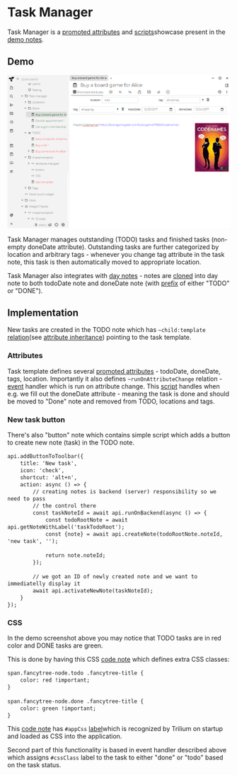 # Task Manager
Task Manager is a [promoted attributes](../Attributes/Promoted%20Attributes.md) and [scripts](../../Note%20Types/Code/Scripts.md)showcase present in the [demo notes](../Database.md).

## Demo

![](../../Attachments/task-manager.png)

Task Manager manages outstanding (TODO) tasks and finished tasks (non-empty doneDate attribute). Outstanding tasks are further categorized by location and arbitrary tags - whenever you change tag attribute in the task note, this task is then automatically moved to appropriate location.

Task Manager also integrates with [day notes](Day%20Notes.md) - notes are [cloned](../../Basic%20Concepts/Note/Cloning%20Notes.md) into day note to both todoDate note and doneDate note (with [prefix](../../Basic%20Concepts/Navigation/Tree%20Concepts.md) of either "TODO" or "DONE").

## Implementation

New tasks are created in the TODO note which has `~child:template` [relation](../Attributes.md)(see [attribute inheritance](../Attributes/Attribute%20Inheritance.md)) pointing to the task template.

### Attributes

Task template defines several [promoted attributes](../Attributes/Promoted%20Attributes.md) - todoDate, doneDate, tags, location. Importantly it also defines `~runOnAttributeChange` relation - [event](../../Note%20Types/Code/Events.md) handler which is run on attribute change. This [script](../../Note%20Types/Code/Scripts.md) handles when e.g. we fill out the doneDate attribute - meaning the task is done and should be moved to "Done" note and removed from TODO, locations and tags.

### New task button

There's also "button" note which contains simple script which adds a button to create new note (task) in the TODO note.

```
api.addButtonToToolbar({
    title: 'New task',
    icon: 'check',
    shortcut: 'alt+n',
    action: async () => {
        // creating notes is backend (server) responsibility so we need to pass
        // the control there
        const taskNoteId = await api.runOnBackend(async () => {
            const todoRootNote = await api.getNoteWithLabel('taskTodoRoot');
            const {note} = await api.createNote(todoRootNote.noteId, 'new task', '');

            return note.noteId;
        });

        // we got an ID of newly created note and we want to immediatelly display it
        await api.activateNewNote(taskNoteId);
    }
});
```

### CSS

In the demo screenshot above you may notice that TODO tasks are in red color and DONE tasks are green.

This is done by having this CSS [code note](../../Note%20Types/Code.md) which defines extra CSS classes:

```
span.fancytree-node.todo .fancytree-title {
    color: red !important;
}

span.fancytree-node.done .fancytree-title {
    color: green !important;
}
```

This [code note](../../Note%20Types/Code.md) has `#appCss` [label](../Attributes.md)which is recognized by Trilium on startup and loaded as CSS into the application.

Second part of this functionality is based in event handler described above which assigns `#cssClass` label to the task to either "done" or "todo" based on the task status.